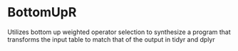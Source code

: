 # BottomUpR
Utilizes bottom up weighted operator selection to synthesize a program that transforms the input table to match that of the output in tidyr and dplyr
